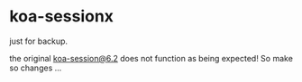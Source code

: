 # koa-sessionx
just for backup.

the original koa-session@6.2 does not function as being expected! So make so changes ...


